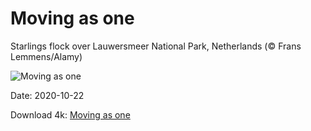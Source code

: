 # Moving as one

Starlings flock over Lauwersmeer National Park, Netherlands (© Frans Lemmens/Alamy)

![Moving as one](https://bing.com/th?id=OHR.LauwersmeerNP_EN-US2836506313_UHD.jpg&rf=LaDigue_UHD.jpg&pid=hp&w=1024&h=576)

Date: 2020-10-22

Download 4k: [Moving as one](https://bing.com/th?id=OHR.LauwersmeerNP_EN-US2836506313_UHD.jpg&rf=LaDigue_UHD.jpg&pid=hp&w=3840&h=2160)

